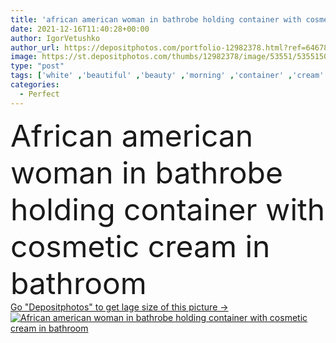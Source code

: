 ```yaml
---
title: 'african american woman in bathrobe holding container with cosmetic cream in bathroom '
date: 2021-12-16T11:40:28+00:00
author: IgorVetushko
author_url: https://depositphotos.com/portfolio-12982378.html?ref=64678756
image: https://st.depositphotos.com/thumbs/12982378/image/53551/535515014/api_thumb_450.jpg?forcejpeg=true
type: "post"
tags: ['white' ,'beautiful' ,'beauty' ,'morning' ,'container' ,'cream' ,'face' ,'care' ,'towel' ,'skin' ,'home' ,'hold' ,'woman' ,'cosmetic' ,'skincare' ,'bathroom' ,'body' ,'clean' ,'purity' ,'treatment' ,'indoors' ,'perfect' ,'attractive' ,'routine' ,'wellness' ,'pampering' ,'bathrobe' ,'one person' ,'young adult' ,'black woman' ,'african american' ]
categories: 
  - Perfect
---
```

<div aling="center">
            <font size="60"> African american woman in bathrobe holding container with cosmetic cream in bathroom</font>   
</div>
<div>
    <a href='https://depositphotos.com/535515014/stock-photo-african-american-woman-bathrobe-holding.html?ref=64678756' target=_blank > Go "Depositphotos" to get lage size of this picture ->
        <img href='https://depositphotos.com/535515014/stock-photo-african-american-woman-bathrobe-holding.html?ref=64678756' src='https://st.depositphotos.com/12982378/53551/i/950/depositphotos_535515014-stock-photo-african-american-woman-bathrobe-holding.jpg?forcejpeg=true' alt='African american woman in bathrobe holding container with cosmetic cream in bathroom' >
    </a>
</div>
